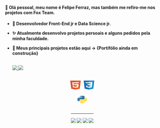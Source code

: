 <h4>👋 Olá pessoal, meu nome é Felipe Ferraz, mas também me refiro-me nos projetos com Fox Team.<h4/>

- 🔭 Desenvolvedor Front-End jr e Data Science jr.

- ✨ Atualmente desenvolvo projetos persoais e alguns pedidos pela minha faculdade.
 
- 🌱 Meus principais projetos estão aqui -> {Portifólio ainda em construção}
  
  <div width="100%"><br>
      <a href="https://github.com/FelipeFerraz4">
      <img heigth="180px" width="50%" src="https://github-readme-stats.vercel.app/api?username=FelipeFerraz4&show_icons=true&theme=tokyonight"/>
      <img heigth="160px" width="45%" src="https://github-readme-stats.vercel.app/api/top-langs/?username=FelipeFerraz4&layout=compact&theme=tokyonight"/>
       <a/>
  <div/>


<div align="center" id="tecnologias_domino" style="display:block">
  
  <div id="desenvolvimento_web" style="display: inline-block"><br>
   <!--⚡
    <img align="center" alt="Rafa-Js" height="30" width="40" src="https://raw.githubusercontent.com/devicons/devicon/master/icons/javascript/javascript-plain.svg">
   -->
    <img align="center" alt="Rafa-HTML" height="30" width="40" src="https://raw.githubusercontent.com/devicons/devicon/master/icons/html5/html5-original.svg">
    <img align="center" alt="Rafa-CSS" height="30" width="40" src="https://raw.githubusercontent.com/devicons/devicon/master/icons/css3/css3-original.svg">
  <div/>
    
  <div id="data_science" style="display: inline-block"><br>
    <img align="center" alt="Rafa-Python" height="30" width="40" src="https://raw.githubusercontent.com/devicons/devicon/master/icons/python/python-original.svg">
  <div/>
    
</div>
        
        
<div><br><hr>
  <a href="mailto:ferraz.felipe.pro@gmail.com" target="_blank"><img src="https://img.shields.io/badge/Gmail-D14836?style=for-the-badge&logo=gmail&logoColor=white"/><a/>
  <a href="https://www.linkedin.com/in/felipe-ferraz-006b48260/" target="_blank"><img src="https://img.shields.io/badge/LinkedIn-0077B5?style=for-the-badge&logo=linkedin&logoColor=white"/><a/>
  <a href="https://www.instagram.com/felipeferraz_8/" target="_blank"><img src="https://img.shields.io/badge/Instagram-E4405F?style=for-the-badge&logo=instagram&logoColor=white"/><a/>
   <a href="http://lattes.cnpq.br/3957067879799336"><img heigth="200px" width="135px" src="https://img.shields.io/badge/-Curr%C3%ADculo%20Lattes-blue"><a/>
<div/>
       
